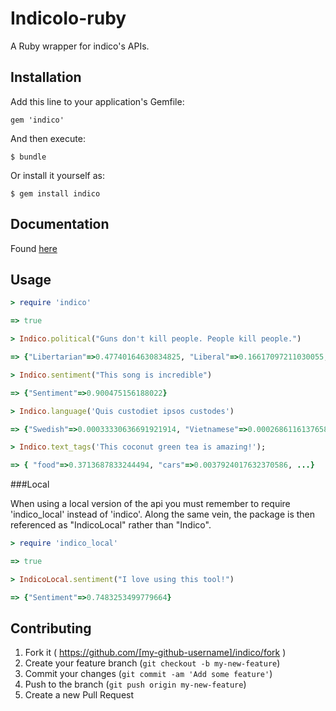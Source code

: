 # IndicoIo-ruby

A Ruby wrapper for indico's APIs.

## Installation

Add this line to your application's Gemfile:

    gem 'indico'

And then execute:

    $ bundle

Or install it yourself as:

    $ gem install indico
    
Documentation
------------
Found [here](http://indico.readme.io/v1.0/docs)

## Usage

```ruby
> require 'indico'

=> true

> Indico.political("Guns don't kill people. People kill people.")

=> {"Libertarian"=>0.47740164630834825, "Liberal"=>0.16617097211030055, "Green"=>0.08454409540443657, "Conservative"=>0.2718832861769146}

> Indico.sentiment("This song is incredible")

=> {"Sentiment"=>0.900475156188022}

> Indico.language('Quis custodiet ipsos custodes')

=> {"Swedish"=>0.00033330636691921914, "Vietnamese"=>0.0002686116137658802, "Romanian"=>8.133913804076592e-06, "Dutch"=>0.09380619821813883, "Korean"=>0.00272046505489883, "Danish"=>0.0012556466207667206, "Indonesian"=>6.623391878530033e-07, "Latin"=>0.8230599921384231, "Hungarian"=>0.0012793617391960567, "Persian (Farsi)"=>0.0019848504383980473, "Lithuanian"=>0.007328693814717631, "French"=>0.00016792646226101638, "Norwegian"=>0.0009179030069742254, "Russian"=>0.0002643396088456642, "Thai"=>7.746466749651003e-05, "Finnish"=>0.0026367338676522643, "Hebrew"=>3.70933525938127e-05, "Bulgarian"=>3.746416283126873e-05, "Turkish"=>0.0004606965429738638, "Greek"=>0.027456554742563633, "Tagalog"=>0.0005143018200605518, "English"=>0.00013517846159760138, "Arabic"=>0.00013589586110619373, "Italian"=>2.650711180999111e-06, "Portuguese"=>0.013193681336032896, "Chinese"=>0.008818957727120736, "German"=>0.00011732494215411359, "Japanese"=>0.0005885208894664065, "Czech"=>9.916434007248934e-05, "Slovak"=>8.869445598583308e-05, "Spanish"=>0.011844579596827902, "Polish"=>9.900290296255447e-05, "Esperanto"=>0.0002599482830232367}

> Indico.text_tags('This coconut green tea is amazing!');

=> { "food"=>0.3713687833244494, "cars"=>0.0037924017632370586, ...}

```

###Local

When using a local version of the api you must remember to require 'indico_local' instead of 'indico'. Along the same vein, the package is then referenced as "IndicoLocal" rather than "Indico".

```ruby
> require 'indico_local'

=> true

> IndicoLocal.sentiment("I love using this tool!")

=> {"Sentiment"=>0.7483253499779664}
```

## Contributing

1. Fork it ( https://github.com/[my-github-username]/indico/fork )
2. Create your feature branch (`git checkout -b my-new-feature`)
3. Commit your changes (`git commit -am 'Add some feature'`)
4. Push to the branch (`git push origin my-new-feature`)
5. Create a new Pull Request
